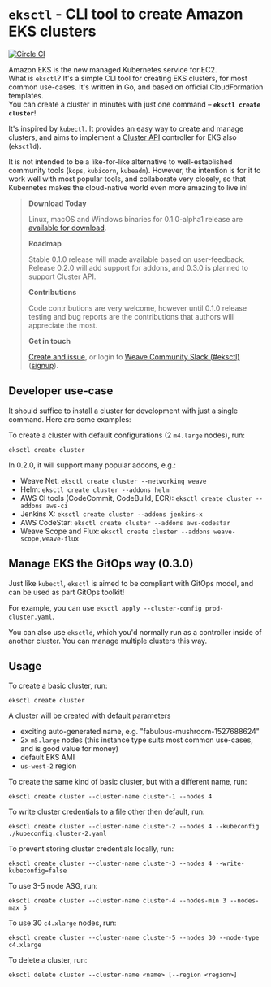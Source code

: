 # `eksctl` - CLI tool to create Amazon EKS clusters

[![Circle CI](https://circleci.com/gh/weaveworks/eksctl/tree/master.svg?style=shield)](https://circleci.com/gh/weaveworks/eksctl/tree/master)

Amazon EKS is the new managed Kubernetes service for EC2.<br>
What is `eksctl`? It's a simple CLI tool for creating EKS clusters, for most common use-cases. It's written in Go, and based on official CloudFormation templates.<br>
You can create a cluster in minutes with just one command – **`eksctl create cluster`**!

It's inspired by `kubectl`. It provides an easy way to create and manage clusters, and aims to implement a [Cluster API](https://github.com/kubernetes-sigs/cluster-api) controller for EKS also (`eksctld`).

It is not intended to be a like-for-like alternative to well-established community tools (`kops`, `kubicorn`, `kubeadm`).
However, the intention is for it to work well with most popular tools, and collaborate very closely, so that Kubernetes makes the
cloud-native world even more amazing to live in!

> **Download Today**
>
> Linux, macOS and Windows binaries for 0.1.0-alpha1 release are [available for download](https://github.com/weaveworks/eksctl/releases/tag/0.1.0-alpha1).
>
> **Roadmap**
>
> Stable 0.1.0 release will made available based on user-feedback.
> Release 0.2.0 will add support for addons, and 0.3.0 is planned to support Cluster API.
>
> **Contributions**
>
> Code contributions are very welcome, however until 0.1.0 release testing and bug reports are the contributions that authors will appreciate the most.
> 
> **Get in touch**
>
> [Create and issue](https://github.com/weaveworks/eksctl/issues/new), or login to [Weave Community Slack (#eksctl)](https://weave-community.slack.com/messages/CAYBZBWGL/) ([signup](https://slack.weave.works/)).

## Developer use-case

It should suffice to install a cluster for development with just a single command. Here are some examples:

To create a cluster with default configurations (2 `m4.large` nodes), run:

```console
eksctl create cluster
```

In 0.2.0, it will support many popular addons, e.g.:

- Weave Net: `eksctl create cluster --networking weave`
- Helm: `eksctl create cluster --addons helm`
- AWS CI tools (CodeCommit, CodeBuild, ECR): `eksctl create cluster --addons aws-ci`
- Jenkins X: `eksctl create cluster --addons jenkins-x`
- AWS CodeStar: `eksctl create cluster --addons aws-codestar`
- Weave Scope and Flux: `eksctl create cluster --addons weave-scope,weave-flux`

<!-- TODO
You can combine any or all of these.

You can also add any of these addons after you create a cluster with `eksctl addons install <addon>...`.
-->

## Manage EKS the GitOps way (0.3.0)

Just like `kubectl`, `eksctl` is aimed to be compliant with GitOps model, and can be used as part GitOps toolkit!

For example, you can use `eksctl apply --cluster-config prod-cluster.yaml`.

You can also use `eksctld`, which you'd normally run as a controller inside of another
cluster. You can manage multiple clusters this way.

## Usage

To create a basic cluster, run:

```console
eksctl create cluster
```

A cluster will be created with default parameters
- exciting auto-generated name, e.g. "fabulous-mushroom-1527688624"
- 2x `m5.large` nodes (this instance type suits most common use-cases, and is good value for money)
- default EKS AMI
- `us-west-2` region

To create the same kind of basic cluster, but with a different name, run:

```console
eksctl create cluster --cluster-name cluster-1 --nodes 4
```

To write cluster credentials to a file other then default, run:

```console
eksctl create cluster --cluster-name cluster-2 --nodes 4 --kubeconfig ./kubeconfig.cluster-2.yaml
```

To prevent storing cluster credentials locally, run:

```console
eksctl create cluster --cluster-name cluster-3 --nodes 4 --write-kubeconfig=false
```

To use 3-5 node ASG, run:

```console
eksctl create cluster --cluster-name cluster-4 --nodes-min 3 --nodes-max 5
```

To use 30 `c4.xlarge` nodes, run:

```console
eksctl create cluster --cluster-name cluster-5 --nodes 30 --node-type c4.xlarge
```

To delete a cluster, run:

```console
eksctl delete cluster --cluster-name <name> [--region <region>]
```

<!-- TODO for 0.3.0
To use more advanced configuration options, [Cluster API](https://github.com/kubernetes-sigs/cluster-api):

```console
eksctl apply --cluster-config advanced-cluster.yaml
```
-->
